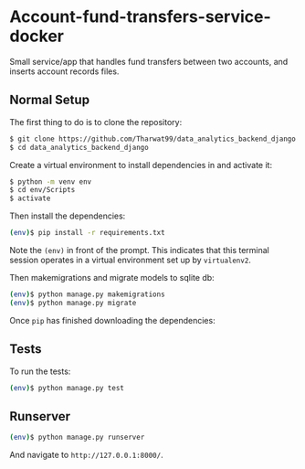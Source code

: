 # Account-fund-transfers-service-docker
Small service/app that handles fund transfers between two accounts, and inserts account records files.


## Normal Setup

The first thing to do is to clone the repository:

```sh
$ git clone https://github.com/Tharwat99/data_analytics_backend_django.git
$ cd data_analytics_backend_django
```

Create a virtual environment to install dependencies in and activate it:

```sh
$ python -m venv env
$ cd env/Scripts
$ activate
```

Then install the dependencies:

```sh
(env)$ pip install -r requirements.txt
```
Note the `(env)` in front of the prompt. This indicates that this terminal
session operates in a virtual environment set up by `virtualenv2`.

Then makemigrations and migrate models to sqlite db:
```sh
(env)$ python manage.py makemigrations 
(env)$ python manage.py migrate
```

Once `pip` has finished downloading the dependencies:

## Tests

To run the tests:
```sh
(env)$ python manage.py test
```
## Runserver

```sh
(env)$ python manage.py runserver
```
And navigate to `http://127.0.0.1:8000/`.


